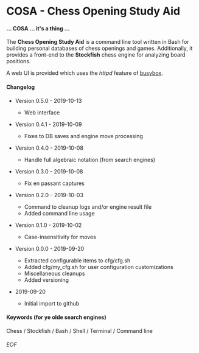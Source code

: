# COSA - Chess Opening Study Aid
#### ... COSA ... it's a thing ...
The **Chess Opening Study Aid** is a command line tool written in Bash for
building personal databases of chess openings and games.  Additionally, it
provides a front-end to the **Stockfish** chess engine for analyzing board
positions.

A web UI is provided which uses the *httpd* feature of
[busybox](https://busybox.net).

#### Changelog

* Version 0.5.0 - 2019-10-13
    * Web interface

* Version 0.4.1 - 2019-10-09
    * Fixes to DB saves and engine move processing

* Version 0.4.0 - 2019-10-08
    * Handle full algebraic notation (from search engines)

* Version 0.3.0 - 2019-10-08
    * Fix en passant captures

* Version 0.2.0 - 2019-10-03
    * Command to cleanup logs and/or engine result file
    * Added command line usage

* Version 0.1.0 - 2019-10-02
    * Case-insensitivity for moves

* Version 0.0.0 - 2019-09-20
    * Extracted configurable items to cfg/cfg.sh
    * Added cfg/my_cfg.sh for user configuration customizations
    * Miscellaneous cleanups
    * Added versioning

* 2019-09-20
    * Initial import to github

#### Keywords (for ye olde search engines)

Chess / Stockfish / Bash / Shell / Terminal / Command line

###### EOF
